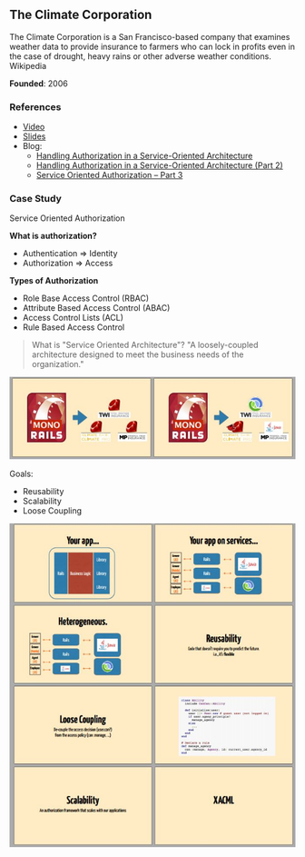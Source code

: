 ## The Climate Corporation

The Climate Corporation is a San Francisco-based company that examines weather data to provide insurance to farmers who can lock in profits even in the case of drought, heavy rains or other adverse weather conditions. Wikipedia

**Founded**: 2006

### References

- [Video](https://www.youtube.com/watch?v=6tQTwmIgclE)
- [Slides](https://speakerdeck.com/lumberj/authorization-in-a-service-oriented-environment)
- Blog:
  - [Handling Authorization in a Service-Oriented Architecture](http://eng.climate.com/2014/02/12/service-oriented-authorization-part-1/)
  - [Handling Authorization in a Service-Oriented Architecture (Part 2)](http://eng.climate.com/2014/02/25/handling-authorization-in-a-service-oriented-architecture-part-2/)
  - [Service Oriented Authorization – Part 3](http://eng.climate.com/2014/05/15/service-oriented-authorization-part-3/)


### Case Study

Service Oriented Authorization

**What is authorization?**
* Authentication => Identity
* Authorization => Access

**Types of Authorization**
* Role Base Access Control (RBAC)
* Attribute Based Access Control (ABAC)
* Access Control Lists (ACL)
* Rule Based Access Control

> What is "Service Oriented Architecture"?
"A loosely-coupled architecture designed to meet the business needs of the
organization."

![](images/climatecorp/pic1.jpg)

Goals:
- Reusability
- Scalability
- Loose Coupling

![](images/climatecorp/pic2.jpg)
